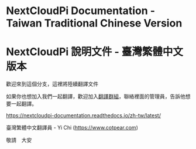 # NextCloudPi Documentation - Taiwan Traditional Chinese Version

# NextCloudPi 說明文件 - 臺灣繁體中文版本

歡迎來到這個分支，這裡將陸續翻譯文件

如果你也想加入我們一起翻譯，歡迎加入[翻譯群組](https://t.me/NCP_Wiki_Team)，聯絡裡面的管理員，告訴他想要一起翻譯。

https://nextcloudpi-documentation.readthedocs.io/zh-tw/latest/

臺灣繁體中文翻譯員 - Yi Chi (https://www.cotpear.com)

敬請　大安
